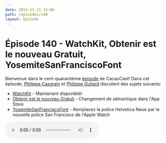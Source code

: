 ```yaml
---
date: 2014-11-21 12:00
path: /episodes/140
layout: Episode
---
```

# Épisode 140 - WatchKit, Obtenir est le nouveau Gratuit, YosemiteSanFranciscoFont
<p>Bienvenue dans le cent-quarantième <a href="https://cacaocast.com/media/cacaocast_140.m4a" title="CacaoCast Episode 140">épisode</a> de CacaoCast! Dans cet épisode, <a href="http://www.twitter.com/philippec" title="Philippe Casgrain sur Twitter">Philippe Casgrain</a> et <a href="http://www.twitter.com/philippeguitard" title="Philippe Guitard sur Twitter">Philippe Guitard</a> discutent des sujets suivants:</p>
<ul><li><a href="https://developer.apple.com/watchkit" title="WatchKit">WatchKit</a> - Maintenant disponible!</li>
<li><a href="http://www.macrumors.com/2014/11/19/apple-replaces-free-button-with-get/" title="Obtenir est le nouveau Gratuit">Obtenir est le nouveau Gratuit</a> - Changement de sémantique dans l'App Store</li>
<li><a href="https://github.com/wellsriley/YosemiteSanFranciscoFont" title="YosemiteSanFranciscoFont">YosemiteSanFranciscoFont</a> - Remplacez la police Helvetica Neue par le nouvelle police San Francisco de l'Apple Watch</li>
</ul>
<p><audio controls><source src="https://cacaocast.com/media/cacaocast_140.m4a" type="audio/mpeg"><source src="https://cacaocast.com/media/cacaocast_140.m4a" type="audio/mp4">Votre navigateur ne supporte pas l'élément audio / Your browser does not support the audio element.</audio></p>
